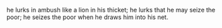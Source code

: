 he lurks in ambush like a lion in his thicket; he lurks that he may seize the poor; he seizes the poor when he draws him into his net.
